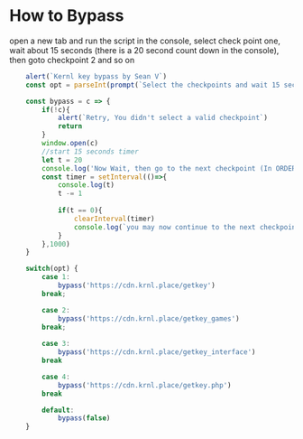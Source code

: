 # How to Bypass 
open a new tab and run the script in the console, select check point one, wait about 15 seconds (there is a 20 second count down in the console), then goto checkpoint 2 and so on
```js
    alert(`Kernl key bypass by Sean V`)
    const opt = parseInt(prompt(`Select the checkpoints and wait 15 seconds [1-4]`))

    const bypass = c => {
        if(!c){
            alert(`Retry, You didn't select a valid checkpoint`)
            return
        }
        window.open(c)
        //start 15 seconds timer
        let t = 20
        console.log('Now Wait, then go to the next checkpoint (In ORDER)')
        const timer = setInterval(()=>{
            console.log(t)
            t -= 1
            
            if(t == 0){
                clearInterval(timer)
                console.log(`you may now continue to the next checkpoint`)
            }
        },1000)
    }

    switch(opt) {
        case 1:
            bypass('https://cdn.krnl.place/getkey')
        break;

        case 2:
            bypass('https://cdn.krnl.place/getkey_games')
        break;
        
        case 3:
            bypass('https://cdn.krnl.place/getkey_interface')
        break

        case 4:
            bypass('https://cdn.krnl.place/getkey.php')
        break

        default:
            bypass(false)
    }
```
